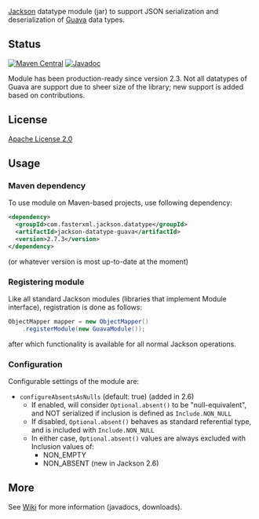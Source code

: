 [Jackson](../../../jackson) datatype module (jar)
to support JSON serialization and deserialization of
[Guava](http://code.google.com/p/guava-libraries/) data types.

## Status

[![Maven Central](https://maven-badges.herokuapp.com/maven-central/com.fasterxml.jackson.datatype/jackson-datatype-guava/badge.svg)](https://maven-badges.herokuapp.com/maven-central/com.fasterxml.jackson.datatype/jackson-datatype-guava/)
[![Javadoc](https://javadoc-emblem.rhcloud.com/doc/com.fasterxml.jackson.datatype/jackson-datatype-guava/badge.svg)](http://www.javadoc.io/doc/com.fasterxml.jackson.datatype/jackson-datatype-guava)

Module has been production-ready since version 2.3.
Not all datatypes of Guava are support due to sheer size of the library; new support is added based on contributions.

## License

[Apache License 2.0](http://www.apache.org/licenses/LICENSE-2.0.txt)

## Usage

### Maven dependency

To use module on Maven-based projects, use following dependency:

```xml
<dependency>
  <groupId>com.fasterxml.jackson.datatype</groupId>
  <artifactId>jackson-datatype-guava</artifactId>
  <version>2.7.3</version>
</dependency>
```

(or whatever version is most up-to-date at the moment)

### Registering module

Like all standard Jackson modules (libraries that implement Module interface), registration is done as follows:

```java
ObjectMapper mapper = new ObjectMapper()
    .registerModule(new GuavaModule());
```

after which functionality is available for all normal Jackson operations.

### Configuration

Configurable settings of the module are:

* `configureAbsentsAsNulls` (default: true) (added in 2.6)
    * If enabled, will consider `Optional.absent()` to be "null-equivalent", and NOT serialized if inclusion is defined as `Include.NON_NULL`
    * If disabled, `Optional.absent()` behaves as standard referential type, and is included with `Include.NON_NULL`
    * In either case, `Optional.absent()` values are always excluded with Inclusion values of:
        * NON_EMPTY
        * NON_ABSENT (new in Jackson 2.6)

## More

See [Wiki](../../wiki) for more information (javadocs, downloads).

